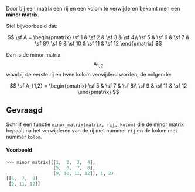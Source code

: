 Door bij een matrix een rij en een kolom te verwijderen bekomt men een **minor matrix**.

Stel bijvoorbeeld dat:

$$
\sf A = \begin{pmatrix}
\sf 1 & \sf 2 & \sf 3 & \sf 4\\
\sf 5 & \sf 6 & \sf 7 & \sf 8\\
\sf 9 & \sf 10 & \sf 11 & \sf 12
\end{pmatrix} 
$$

Dan is de minor matrix $$\mathsf{A_{1,2}}$$ waarbij de eerste rij en twee kolom verwijderd worden, de volgende:

$$
\sf A_{1,2} = \begin{pmatrix}
\sf 5 & \sf 7 & \sf 8\\
\sf 9 & \sf 11 & \sf 12
\end{pmatrix} 
$$

## Gevraagd

Schrijf een functie `minor_matrix(matrix, rij, kolom)` die de minor matrix bepaalt na het verwijderen van de rij met nummer `rij` en de kolom met nummer `kolom`.

#### Voorbeeld

```python
>>> minor_matrix([[1,  2,  3,  4],
                  [5,  6,  7,  8],
                  [9, 10, 11, 12]], 1, 2)
[[5,  7,  8],
 [9, 11, 12]]
```

